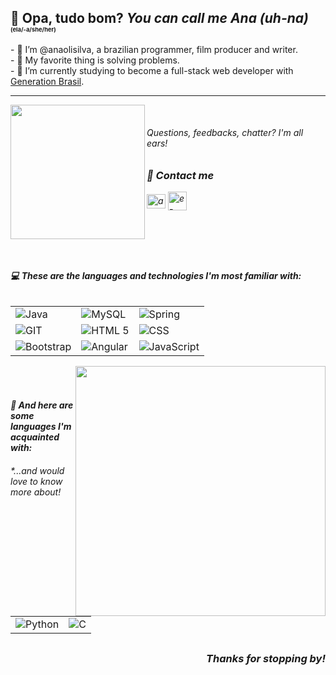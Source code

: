 ## 👀 Opa, tudo bom? <em>You can call me Ana (uh-na)</em> <span style="font-size:7pt">(ela/-a/she/her)</span>

<div style="display:inline_block;">
	<span align="left">
- 👋 I’m @anaolisilva, a brazilian programmer, film producer and writer.<br>
- 🧠 My favorite thing is solving problems.<br>
- 🌱 I’m currently studying to become a full-stack web developer with <a target="_blank" href="https://brazil.generation.org/">Generation Brasil</a>. <br>
	</span>
<hr>
	
<img height="215px" width="auto" align="left" src="https://github-readme-stats.vercel.app/api?username=anaolisilva&theme=tokyonight&show_icons=true">

<br>
	
<div>
<h6><em>Questions, feedbacks, chatter? I'm all ears!</h6>
<h3> 📡 Contact me </h3>
<a href="https://linkedin.com/in/anaolisilva" target="_blank"><img align="center" src="https://raw.githubusercontent.com/rahuldkjain/github-profile-readme-generator/master/src/images/icons/Social/linked-in-alt.svg" alt="anaolisilva" height="22.5" width="30" /></a>
<a href="mailto:vianello.ana@gmail.com" target="_blank"><img align="center" src="https://www.google.com/gmail/about/static/images/logo-gmail.png?cache=1adba63" alt="e-mail: vianello.ana@gmail.com" height="30" width="30" /></a>
</div>
</div>

<br><br><br>

##

<h4> 💻 These are the languages and technologies I'm most familiar with: </h4>
<table align="left">
    <tr>
			<td><img align="center" alt="Java" src="https://img.shields.io/badge/Java-ED8B00?style=for-the-badge&logo=java&logoColor=white"></td>
			<td><img align="center" alt="MySQL" src="https://img.shields.io/badge/MySQL-00000F?style=for-the-badge&logo=mysql&logoColor=white"></td>
			<td><img align="center" alt="Spring" src="https://img.shields.io/badge/Spring-6DB33F?style=for-the-badge&logo=spring&logoColor=white"></td>
    </tr>
    <tr>
			<td><img align="center" alt="GIT" src="https://camo.githubusercontent.com/22d1116e541b7b380161ed7c77ceb24e5e88a71acbec6d9dae7a5624b23a46fd/68747470733a2f2f696d672e736869656c64732e696f2f62616467652f6769742532302d2532334630353033332e7376673f267374796c653d666f722d7468652d6261646765266c6f676f3d676974266c6f676f436f6c6f723d7768697465"></td>
			<td><img align="center" alt="HTML 5" src="https://img.shields.io/badge/HTML5-E34F26?style=for-the-badge&logo=html5&logoColor=white"></td>
			<td><img align="center" alt="CSS" src="https://img.shields.io/badge/CSS3-1572B6?style=for-the-badge&logo=css3&logoColor=white"></td>
    </tr>
		<tr>
			<td><img align="center" alt="Bootstrap" src="https://img.shields.io/badge/Bootstrap-563D7C?style=for-the-badge&logo=bootstrap&logoColor=white"></td>
      <td><img align="center" alt="Angular" src="https://img.shields.io/badge/Angular-DD0031?style=for-the-badge&logo=angular&logoColor=white"></td>
			<td><img align="center" alt="JavaScript" src="https://img.shields.io/badge/JavaScript-F7DF1E?style=for-the-badge&logo=javascript&logoColor=black"></td>
		</tr>
</table>
<br><br>
<img align="right" height="auto" width="400px" src="https://github-readme-stats.vercel.app/api/top-langs/?username=anaolisilva&layout=compact&theme=blueberry">

<br><br><br><br><br>

<h4> 📕 And here are some languages I'm acquainted with: </h4>
<h6><em>*...and would love to know more about!</em></h6>
  <table>
    <tr>
			<td><img align="center" alt="Python" src="https://img.shields.io/badge/Python-3776AB?style=for-the-badge&logo=python&logoColor=white"></td>
			<td><img align="center" alt="C" src="https://img.shields.io/badge/C-00599C?style=for-the-badge&logo=c&logoColor=white"></td>
		</tr>
	</table>
	
##

<h3 align="right"><em>Thanks for stopping by!</em></h3>

